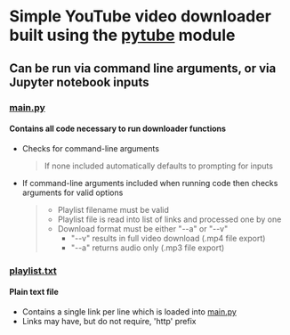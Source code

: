 # Simple YouTube video downloader built using the [pytube](https://www.pytube.io) module

## Can be run via command line arguments, or via Jupyter notebook inputs

### [main.py](https://github.com/KadeWalsh/YouTube-Downloader/blob/master/main.py)
#### Contains all code necessary to run downloader functions
- Checks for command-line arguments
    > If none included automatically defaults to prompting for inputs
- If command-line arguments included when running code then checks arguments for valid options
    > - Playlist filename must be valid
    > - Playlist file is read into list of links and processed one by one
    > - Download format must be either "--a" or "--v"
    >   - "--v" results in full video download (.mp4 file export)
    >   - "--a" returns audio only (.mp3 file export)

### [playlist.txt](https://github.com/KadeWalsh/YouTube-Downloader/blob/master/playlist.txt)
#### Plain text file
- Contains a single link per line which is loaded into [main.py](https://github.com/KadeWalsh/YouTube-Downloader/blob/master/main.py)
- Links may have, but do not require, 'http' prefix
